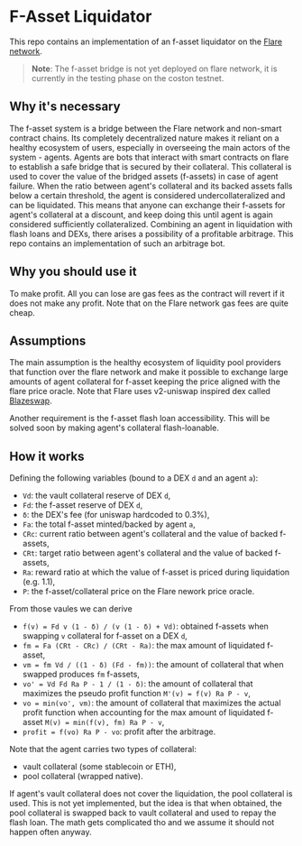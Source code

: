 # F-Asset Liquidator

This repo contains an implementation of an f-asset liquidator on the [Flare network](https://flare.network/).

>**Note**: The f-asset bridge is not yet deployed on flare network, it is currently in the testing phase on the coston testnet.

## Why it's necessary

The f-asset system is a bridge between the Flare network and non-smart contract chains. Its completely decentralized nature makes it reliant on a healthy ecosystem of users, especially in overseeing the main actors of the system - agents. Agents are bots that interact with smart contracts on flare to establish a safe bridge that is secured by their collateral. This collateral is used to cover the value of the bridged assets (f-assets) in case of agent failure. When the ratio between agent's collateral and its backed assets falls below a certain threshold, the agent is considered undercollateralized and can be liquidated. This means that anyone can exchange their f-assets for agent's collateral at a discount, and keep doing this until agent is again considered sufficiently collateralized. Combining an agent in liquidation with flash loans and DEXs, there arises a possibility of a profitable arbitrage. This repo contains an implementation of such an arbitrage bot.

## Why you should use it

To make profit. All you can lose are gas fees as the contract will revert if it does not make any profit. Note that on the Flare network gas fees are quite cheap.

## Assumptions

The main assumption is the healthy ecosystem of liquidity pool providers that function over the flare network and make it possible to exchange large amounts of agent collateral for f-asset keeping the price aligned with the flare price oracle. Note that Flare uses v2-uniswap inspired dex called [Blazeswap](https://blazeswap.xyz/).

Another requirement is the f-asset flash loan accessibility. This will be solved soon by making agent's collateral flash-loanable.

## How it works

Defining the following variables (bound to a DEX `d` and an agent `a`):
- `Vd`: the vault collateral reserve of DEX `d`,
- `Fd`: the f-asset reserve of DEX `d`,
- `δ`: the DEX's fee (for uniswap hardcoded to 0.3%),
- `Fa`: the total f-asset minted/backed by agent `a`,
- `CRc`: current ratio between agent's collateral and the value of backed f-assets,
- `CRt`: target ratio between agent's collateral and the value of backed f-assets,
- `Ra`: reward ratio at which the value of f-asset is priced during liquidation (e.g. 1.1),
- `P`: the f-asset/collateral price on the Flare nework price oracle.

From those vaules we can derive
- `f(v) = Fd v (1 - δ) / (v (1 - δ) + Vd)`: obtained f-assets when swapping `v` collateral for f-asset on a DEX `d`,
- `fm = Fa (CRt - CRc) / (CRt - Ra)`: the max amount of liquidated f-asset,
- `vm = fm Vd / ((1 - δ) (Fd - fm))`: the amount of collateral that when swapped produces `fm` f-assets,
- `vo' = Vd Fd Ra P - 1 / (1 - δ)`: the amount of collateral that maximizes the pseudo profit function `M'(v) = f(v) Ra P - v`,
- `vo = min(vo', vm)`: the amount of collateral that maximizes the actual profit function when accounting for the max amount of liquidated f-asset `M(v) = min(f(v), fm) Ra P - v`,
- `profit = f(vo) Ra P - vo`: profit after the arbitrage.

Note that the agent carries two types of collateral:
- vault collateral (some stablecoin or ETH),
- pool collateral (wrapped native).

If agent's vault collateral does not cover the liquidation, the pool collateral is used. This is not yet implemented, but the idea is that when obtained, the pool collateral is swapped back to vault collateral and used to repay the flash loan. The math gets complicated tho and we assume it should not happen often anyway.